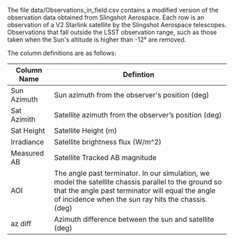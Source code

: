 The file data/Observations_in_field.csv contains a modified version of the observation data obtained from Slingshot Aerospace. Each row is an observation of a V2 Starlink satellite by the Slingshot Aerospace telescopes. Observations that fall outside the LSST observation range, such as those taken when the Sun's altitude is higher than -12° are removed. 


The column definitions are as follows:

| Column Name | Defintion                                                                                                                                                                                                        |
|-------------|------------------------------------------------------------------------------------------------------------------------------------------------------------------------------------------------------------------|
| Sun Azimuth | Sun azimuth from the observer's position (deg)                                                                                                                                                                   |
| Sat Azimith | Satellite azimuth from the observer’s position (deg)                                                                                                                                                             |
| Sat Height  | Satellite Height (m)                                                                                                                                                                                             |
| Irradiance  | Satellite brightness flux (W/m^2)                                                                                                                                                                                |
| Measured AB | Satellite Tracked AB magnitude                                                                                                                                                                                   |
| AOI         | The angle past terminator. In our simulation, we model the satellite chassis parallel to the ground so that the angle past terminator will equal the angle of incidence when the sun ray hits the chassis. (deg) |
| az diff     | Azimuth difference between the sun and satellite (deg)                                                                                                                                                           |

